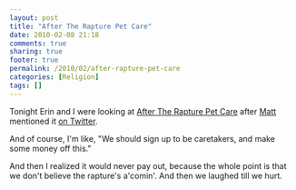 ```yaml
---
layout: post
title: "After The Rapture Pet Care"
date: 2010-02-08 21:18
comments: true
sharing: true
footer: true
permalink: /2010/02/after-rapture-pet-care
categories: [Religion]
tags: []
---
```

Tonight Erin and I were looking at <a href="http://www.aftertherapturepetcare.com/">After The Rapture Pet Care</a> after <a href="http://asktherelic.com/">Matt</a> mentioned it <a href="http://twitter.com/AskedRelic/status/8834895867">on Twitter</a>.

And of course, I'm like, "We should sign up to be caretakers, and make some money off this."

And then I realized it would never pay out, because the whole point is that we don't believe the rapture's a'comin'. And then we laughed till we hurt.